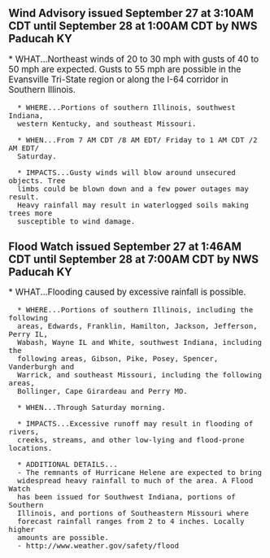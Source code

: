 <p>
   <h2>Wind Advisory issued September 27 at 3:10AM CDT until September 28 at 1:00AM CDT by NWS Paducah KY</h2>
   <div style="font-size:120%">* WHAT...Northeast winds of 20 to 30 mph with gusts of 40 to 50
      mph are expected. Gusts to 55 mph are possible in the Evansville
      Tri-State region or along the I-64 corridor in Southern
      Illinois.
      
      * WHERE...Portions of southern Illinois, southwest Indiana,
      western Kentucky, and southeast Missouri.
      
      * WHEN...From 7 AM CDT /8 AM EDT/ Friday to 1 AM CDT /2 AM EDT/
      Saturday.
      
      * IMPACTS...Gusty winds will blow around unsecured objects. Tree
      limbs could be blown down and a few power outages may result.
      Heavy rainfall may result in waterlogged soils making trees more
      susceptible to wind damage.
   </div>
</p>
<p>
   <h2>Flood Watch issued September 27 at 1:46AM CDT until September 28 at 7:00AM CDT by NWS Paducah KY</h2>
   <div style="font-size:120%">* WHAT...Flooding caused by excessive rainfall is possible.
      
      * WHERE...Portions of southern Illinois, including the following
      areas, Edwards, Franklin, Hamilton, Jackson, Jefferson, Perry IL,
      Wabash, Wayne IL and White, southwest Indiana, including the
      following areas, Gibson, Pike, Posey, Spencer, Vanderburgh and
      Warrick, and southeast Missouri, including the following areas,
      Bollinger, Cape Girardeau and Perry MO.
      
      * WHEN...Through Saturday morning.
      
      * IMPACTS...Excessive runoff may result in flooding of rivers,
      creeks, streams, and other low-lying and flood-prone locations.
      
      * ADDITIONAL DETAILS...
      - The remnants of Hurricane Helene are expected to bring
      widespread heavy rainfall to much of the area. A Flood Watch
      has been issued for Southwest Indiana, portions of Southern
      Illinois, and portions of Southeastern Missouri where
      forecast rainfall ranges from 2 to 4 inches. Locally higher
      amounts are possible.
      - http://www.weather.gov/safety/flood
   </div>
</p>
